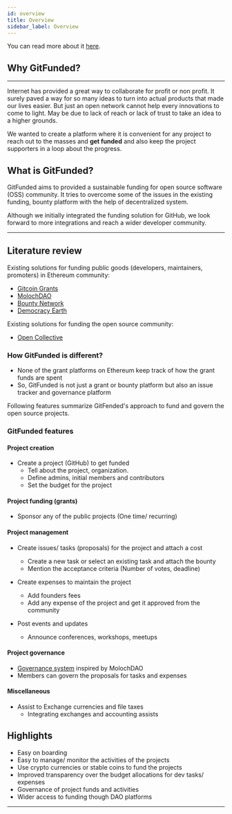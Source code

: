 ```yaml
---
id: overview
title: Overview
sidebar_label: Overview
---
```


You can read more about it [here](https://github.com/gitfunded/gitfunded-web).

## Why GitFunded?

---
Internet has provided a great way to collaborate for profit or non profit. It surely paved a way
for so many ideas to turn into actual products that made our lives easier. But just an open network cannot help every innovations to come to light.
May be due to lack of reach or lack of trust to take an idea to a higher grounds. 

We wanted to create a platform where it is convenient for
any project to reach out to the masses and **get funded** and also keep the project supporters in a loop about the progress.

## What is GitFunded?

GitFunded aims to provided a sustainable funding for open source software (OSS)
community. It tries to overcome some of the issues in the existing funding, bounty platform with the help of decentralized system.

Although we initially integrated the funding solution for GitHub, we look forward to more integrations and reach a wider
developer community.

---


## Literature review

Existing solutions for funding public goods (developers, maintainers, promoters) in Ethereum community:

* [Gitcoin Grants](https://gitcoin.co/grants/)
* [MolochDAO](https://molochdao.com/)
* [Bounty Network](https://bounties.network/)
* [Democracy Earth](https://democracy.earth/)

Existing solutions for funding the open source community:

* [Open Collective](https://opencollective.com/)

### How GitFunded is different?

* None of the grant platforms on Ethereum keep track of how the grant funds are spent 
* So, GitFunded is not just a grant or bounty platform but also an issue tracker and governance platform

Following features summarize GitFended's approach to fund and govern the open source projects.

### GitFunded features

#### Project creation

* Create a project (GitHub) to get funded
    * Tell about the project, organization.
    * Define admins, initial members and contributors
    * Set the budget for the project
    
#### Project funding (grants)

* Sponsor any of the public projects (One time/ recurring)

#### Project management 

* Create issues/ tasks (proposals) for the project and attach a cost
    * Create a new task or select an existing task and attach the bounty
    *  Mention the acceptance criteria (Number of votes, deadline)

* Create expenses to maintain the project
    * Add founders fees
    * Add any expense of the project and get it approved from the community
    
* Post events and updates
    * Announce conferences, workshops, meetups

#### Project governance    
    
* [Governance system](./governance) inspired by MolochDAO
* Members can govern the proposals for tasks and expenses


#### Miscellaneous
    
* Assist to Exchange currencies and file taxes
    * Integrating exchanges and accounting assists

## Highlights

* Easy on boarding
* Easy to manage/ monitor the activities of the projects
* Use crypto currencies or stable coins to fund the projects
* Improved transparency over the budget allocations for dev tasks/ expenses
* Governance of project funds and activities
* Wider access to funding though DAO platforms


---
